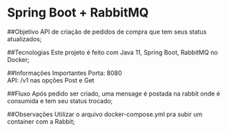 # Spring Boot + RabbitMQ

##Objetivo
API de criação de pedidos de compra que tem seus status atualizados;

##Tecnologias
Este projeto é feito com Java 11, Spring Boot, RabbitMQ no Docker;

##Informações Importantes
Porta: 8080 <br/>
API: /v1 nas opções Post e Get<br/>

##Fluxo
Após pedido ser criado, uma mensage é postada na rabbit onde é consumida e tem seu status trocado;

##Observações
Utilizar o arquivo docker-compose.yml pra subir um container com a Rabbit;

